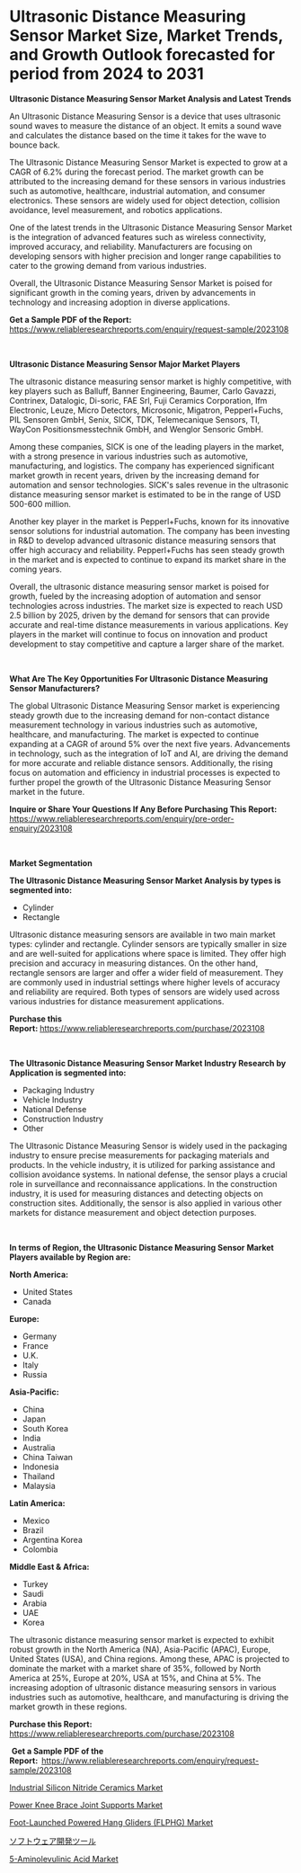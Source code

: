 <p><h1>Ultrasonic Distance Measuring Sensor Market Size, Market Trends, and Growth Outlook forecasted for period from 2024 to 2031</h1></p><p><strong>Ultrasonic Distance Measuring Sensor Market Analysis and Latest Trends</strong></p>
<p><p>An Ultrasonic Distance Measuring Sensor is a device that uses ultrasonic sound waves to measure the distance of an object. It emits a sound wave and calculates the distance based on the time it takes for the wave to bounce back.</p><p>The Ultrasonic Distance Measuring Sensor Market is expected to grow at a CAGR of 6.2% during the forecast period. The market growth can be attributed to the increasing demand for these sensors in various industries such as automotive, healthcare, industrial automation, and consumer electronics. These sensors are widely used for object detection, collision avoidance, level measurement, and robotics applications.</p><p>One of the latest trends in the Ultrasonic Distance Measuring Sensor Market is the integration of advanced features such as wireless connectivity, improved accuracy, and reliability. Manufacturers are focusing on developing sensors with higher precision and longer range capabilities to cater to the growing demand from various industries.</p><p>Overall, the Ultrasonic Distance Measuring Sensor Market is poised for significant growth in the coming years, driven by advancements in technology and increasing adoption in diverse applications.</p></p>
<p><strong>Get a Sample PDF of the Report:&nbsp;</strong> <a href="https://www.reliableresearchreports.com/enquiry/request-sample/2023108">https://www.reliableresearchreports.com/enquiry/request-sample/2023108</a></p>
<p>&nbsp;</p>
<p><strong>Ultrasonic Distance Measuring Sensor Major Market Players</strong></p>
<p><p>The ultrasonic distance measuring sensor market is highly competitive, with key players such as Balluff, Banner Engineering, Baumer, Carlo Gavazzi, Contrinex, Datalogic, Di-soric, FAE Srl, Fuji Ceramics Corporation, Ifm Electronic, Leuze, Micro Detectors, Microsonic, Migatron, Pepperl+Fuchs, PIL Sensoren GmbH, Senix, SICK, TDK, Telemecanique Sensors, TI, WayCon Positionsmesstechnik GmbH, and Wenglor Sensoric GmbH.</p><p>Among these companies, SICK is one of the leading players in the market, with a strong presence in various industries such as automotive, manufacturing, and logistics. The company has experienced significant market growth in recent years, driven by the increasing demand for automation and sensor technologies. SICK's sales revenue in the ultrasonic distance measuring sensor market is estimated to be in the range of USD 500-600 million.</p><p>Another key player in the market is Pepperl+Fuchs, known for its innovative sensor solutions for industrial automation. The company has been investing in R&D to develop advanced ultrasonic distance measuring sensors that offer high accuracy and reliability. Pepperl+Fuchs has seen steady growth in the market and is expected to continue to expand its market share in the coming years.</p><p>Overall, the ultrasonic distance measuring sensor market is poised for growth, fueled by the increasing adoption of automation and sensor technologies across industries. The market size is expected to reach USD 2.5 billion by 2025, driven by the demand for sensors that can provide accurate and real-time distance measurements in various applications. Key players in the market will continue to focus on innovation and product development to stay competitive and capture a larger share of the market.</p></p>
<p>&nbsp;</p>
<p><strong>What Are The Key Opportunities For Ultrasonic Distance Measuring Sensor Manufacturers?</strong></p>
<p><p>The global Ultrasonic Distance Measuring Sensor market is experiencing steady growth due to the increasing demand for non-contact distance measurement technology in various industries such as automotive, healthcare, and manufacturing. The market is expected to continue expanding at a CAGR of around 5% over the next five years. Advancements in technology, such as the integration of IoT and AI, are driving the demand for more accurate and reliable distance sensors. Additionally, the rising focus on automation and efficiency in industrial processes is expected to further propel the growth of the Ultrasonic Distance Measuring Sensor market in the future.</p></p>
<p><strong>Inquire or Share Your Questions If Any Before Purchasing This Report:</strong> <a href="https://www.reliableresearchreports.com/enquiry/pre-order-enquiry/2023108">https://www.reliableresearchreports.com/enquiry/pre-order-enquiry/2023108</a></p>
<p>&nbsp;</p>
<p><strong>Market Segmentation</strong></p>
<p><strong>The Ultrasonic Distance Measuring Sensor Market Analysis by types is segmented into:</strong></p>
<p><ul><li>Cylinder</li><li>Rectangle</li></ul></p>
<p><p>Ultrasonic distance measuring sensors are available in two main market types: cylinder and rectangle. Cylinder sensors are typically smaller in size and are well-suited for applications where space is limited. They offer high precision and accuracy in measuring distances. On the other hand, rectangle sensors are larger and offer a wider field of measurement. They are commonly used in industrial settings where higher levels of accuracy and reliability are required. Both types of sensors are widely used across various industries for distance measurement applications.</p></p>
<p><strong>Purchase this Report:&nbsp;</strong><a href="https://www.reliableresearchreports.com/purchase/2023108">https://www.reliableresearchreports.com/purchase/2023108</a></p>
<p>&nbsp;</p>
<p><strong>The Ultrasonic Distance Measuring Sensor Market Industry Research by Application is segmented into:</strong></p>
<p><ul><li>Packaging Industry</li><li>Vehicle Industry</li><li>National Defense</li><li>Construction Industry</li><li>Other</li></ul></p>
<p><p>The Ultrasonic Distance Measuring Sensor is widely used in the packaging industry to ensure precise measurements for packaging materials and products. In the vehicle industry, it is utilized for parking assistance and collision avoidance systems. In national defense, the sensor plays a crucial role in surveillance and reconnaissance applications. In the construction industry, it is used for measuring distances and detecting objects on construction sites. Additionally, the sensor is also applied in various other markets for distance measurement and object detection purposes.</p></p>
<p>&nbsp;</p>
<p><strong>In terms of Region, the Ultrasonic Distance Measuring Sensor Market Players available by Region are:</strong></p>
<p>
    <p> <strong> North America: </strong>
        <ul>
            <li>United States</li>
            <li>Canada</li>
        </ul>
        </p> 
    <p> <strong> Europe: </strong>
        <ul>
            <li>Germany</li>
            <li>France</li>
            <li>U.K.</li>
            <li>Italy</li>
            <li>Russia</li>
        </ul>
        </p> 
    <p> <strong> Asia-Pacific: </strong>
        <ul>
            <li>China</li>
            <li>Japan</li>
            <li>South Korea</li>
            <li>India</li>
            <li>Australia</li>
            <li>China Taiwan</li>
            <li>Indonesia</li>
            <li>Thailand</li>
            <li>Malaysia</li>
        </ul>
        </p> 
    <p> <strong> Latin America: </strong>
        <ul>
            <li>Mexico</li>
            <li>Brazil</li>
            <li>Argentina Korea</li>
            <li>Colombia</li>
        </ul>
        </p> 
    <p> <strong> Middle East & Africa: </strong>
        <ul>
            <li>Turkey</li>
            <li>Saudi</li>
            <li>Arabia</li>
            <li>UAE</li>
            <li>Korea</li>
        </ul>
    </p>
    </p>
<p><p>The ultrasonic distance measuring sensor market is expected to exhibit robust growth in the North America (NA), Asia-Pacific (APAC), Europe, United States (USA), and China regions. Among these, APAC is projected to dominate the market with a market share of 35%, followed by North America at 25%, Europe at 20%, USA at 15%, and China at 5%. The increasing adoption of ultrasonic distance measuring sensors in various industries such as automotive, healthcare, and manufacturing is driving the market growth in these regions.</p></p>
<p><strong>Purchase this Report: </strong><a href="https://www.reliableresearchreports.com/purchase/2023108">https://www.reliableresearchreports.com/purchase/2023108</a></p>
<p>&nbsp;<strong>Get a Sample PDF of the Report:&nbsp;&nbsp;</strong><a href="https://www.reliableresearchreports.com/enquiry/request-sample/2023108">https://www.reliableresearchreports.com/enquiry/request-sample/2023108</a></p>
<p><strong></strong></p>
<p><p><a href="https://bubble-tree-ea4.notion.site/Insights-into-Industrial-Silicon-Nitride-Ceramics-Market-Size-Analysing-Market-Share-Trends-and-G-a87b3db2af78452bb70c238b51e08064">Industrial Silicon Nitride Ceramics Market</a></p><p><a href="https://view.publitas.com/reportprime-1/power-knee-brace-joint-supports-market-provides-a-comprehensive-analysis-including-a-macro-overview-of-the-market-as-well-as-micro-details-such-as-market-size-and-competitive-landscape/">Power Knee Brace Joint Supports Market</a></p><p><a href="https://view.publitas.com/reportprime-1/global-foot-launched-powered-hang-gliders-flphg-market-size-and-market-trends-insights-and-projections-from-2024-to-2031/">Foot-Launched Powered Hang Gliders (FLPHG) Market</a></p><p><a href="https://medium.com/@deonnorth8/2024%E5%B9%B4%E3%81%8B%E3%82%892031%E5%B9%B4%E3%81%AE%E6%9C%9F%E9%96%93%E3%81%AB%E4%BA%88%E6%B8%AC%E3%81%95%E3%82%8C%E3%82%8B%E3%82%BD%E3%83%95%E3%83%88%E3%82%A6%E3%82%A7%E3%82%A2%E9%96%8B%E7%99%BA%E3%83%84%E3%83%BC%E3%83%AB%E5%B8%82%E5%A0%B4%E3%81%AE%E5%88%86%E6%9E%90%E3%81%A8%E8%A6%8F%E6%A8%A1-4ffc725e994e">ソフトウェア開発ツール</a></p><p><a href="https://thundering-castanet-c65.notion.site/5-Aminolevulinic-Acid-Market-Provides-Detailed-Segmentation-of-this-Market-based-on-Type-Applicatio-02a6ba41f4ba495e8f42f22e76ca5d71">5-Aminolevulinic Acid Market</a></p></p>
